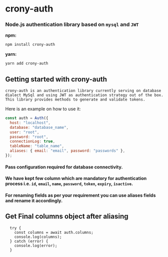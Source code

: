 # crony-auth<br>

### Node.js authentication library based on `mysql` and `JWT`

**npm:**

```sh
npm install crony-auth
```

**yarn:**

```sh
yarn add crony-auth
```

## Getting started with crony-auth

```description
crony-auth is an authentication library currently serving on database dialect MySql and using JWT as authentication strategy out of the box.
This library provides methods to generate and validate tokens.
```

Here is an example on how to use it:

```jsx
const auth = Auth({
  host: "localhost",
  database: "database_name",
  user: "root",
  password: "root",
  connectionLog: true,
  tableName: "table_name",
  aliases: { email: "email", password: "passwords" },
});
```

#### Pass configuration required for database connectivity.

#### We have kept few column which are mandatory for authentication process i.e. `id`, `email`, `name`, `password`, `token`, `expiry`, `isactive`.

#### For renaming fields as per your requirement you can use aliases fields and rename it accordingly.

## Get Final columns object after aliasing

```columns
  try {
    const columns = await auth.columns;
    console.log(columns);
  } catch (error) {
    console.log(error);
  }
```
